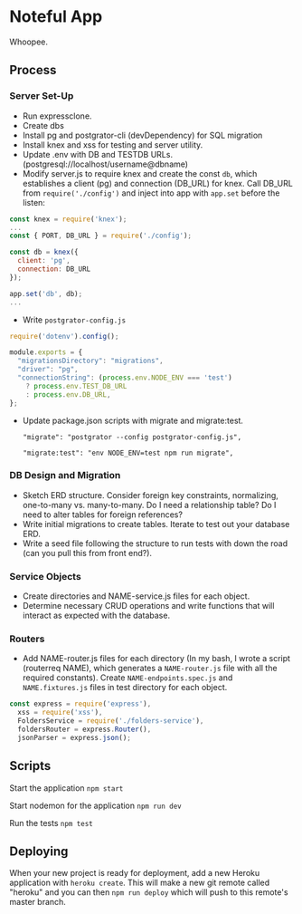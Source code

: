 # Noteful App

Whoopee.

## Process

### Server Set-Up

- Run expressclone.
- Create dbs
- Install pg and postgrator-cli (devDependency) for SQL migration
- Install knex and xss for testing and server utility.
- Update .env with DB and TESTDB URLs. (postgresql://localhost/username@dbname)
- Modify server.js to require knex and create the const `db`, which establishes a client (pg) and connection (DB_URL) for knex. Call DB_URL from `require('./config')` and inject into app with `app.set` before the listen:

```javascript
const knex = require('knex');
...
const { PORT, DB_URL } = require('./config');

const db = knex({
  client: 'pg',
  connection: DB_URL
});

app.set('db', db);
...

```

- Write `postgrator-config.js`

```javascript
require('dotenv').config();

module.exports = {
  "migrationsDirectory": "migrations",
  "driver": "pg",
  "connectionString": (process.env.NODE_ENV === 'test')
    ? process.env.TEST_DB_URL
    : process.env.DB_URL,
};
```

- Update package.json scripts with migrate and migrate:test.

    `"migrate": "postgrator --config postgrator-config.js",`

    `"migrate:test": "env NODE_ENV=test npm run migrate",`

### DB Design and Migration

- Sketch ERD structure. Consider foreign key constraints, normalizing, one-to-many vs. many-to-many. Do I need a relationship table? Do I need to alter tables for foreign references?
- Write initial migrations to create tables. Iterate to test out your database ERD.
- Write a seed file following the structure to run tests with down the road (can you pull this from front end?).

### Service Objects

- Create directories and NAME-service.js files for each object.
- Determine necessary CRUD operations and write functions that will interact as expected with the database.

### Routers

- Add NAME-router.js files for each directory (In my bash, I wrote a script (routerreq NAME), which generates a `NAME-router.js` file with all the required constants). Create `NAME-endpoints.spec.js` and `NAME.fixtures.js` files in test directory for each object.

```javascript
const express = require('express'),
  xss = require('xss'),
  FoldersService = require('./folders-service'),
  foldersRouter = express.Router(),
  jsonParser = express.json();
```

## Scripts

Start the application `npm start`

Start nodemon for the application `npm run dev`

Run the tests `npm test`

## Deploying

When your new project is ready for deployment, add a new Heroku application with `heroku create`. This will make a new git remote called "heroku" and you can then `npm run deploy` which will push to this remote's master branch.
